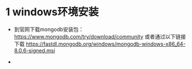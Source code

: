 # 1 windows环境安装
- 到官网下载mongodb安装包：https://www.mongodb.com/try/download/community
或者通过以下链接下载
https://fastdl.mongodb.org/windows/mongodb-windows-x86_64-8.0.6-signed.msi

- 